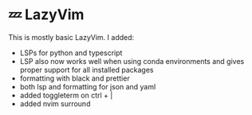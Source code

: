 # 💤 LazyVim

This is mostly basic LazyVim. I added:

- LSPs for python and typescript
- LSP also now works well when using conda environments and gives proper support for all installed packages
- formatting with black and prettier
- both lsp and formatting for json and yaml
- added toggleterm on ctrl + |
- added nvim surround
